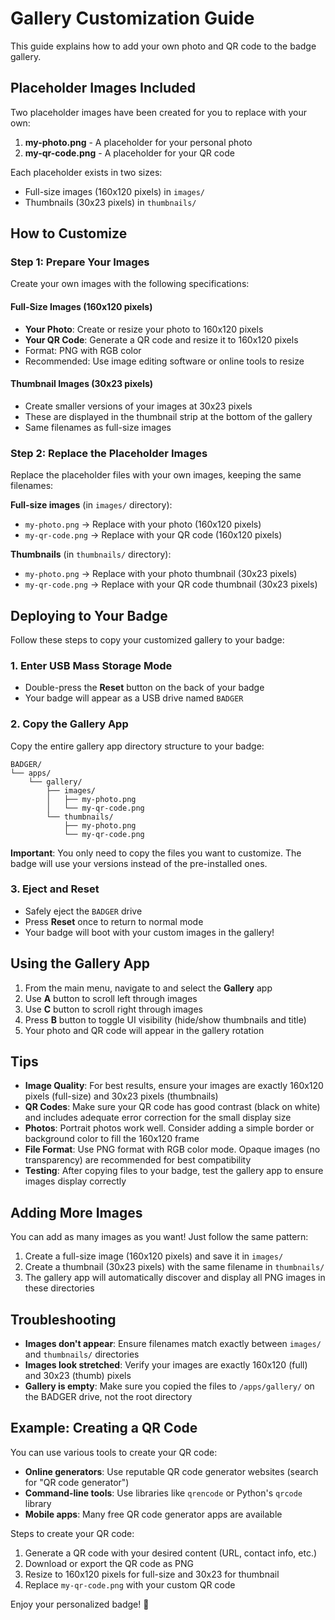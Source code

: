 # Gallery Customization Guide

This guide explains how to add your own photo and QR code to the badge gallery.

## Placeholder Images Included

Two placeholder images have been created for you to replace with your own:

1. **my-photo.png** - A placeholder for your personal photo
2. **my-qr-code.png** - A placeholder for your QR code

Each placeholder exists in two sizes:
- Full-size images (160x120 pixels) in `images/`
- Thumbnails (30x23 pixels) in `thumbnails/`

## How to Customize

### Step 1: Prepare Your Images

Create your own images with the following specifications:

#### Full-Size Images (160x120 pixels)
- **Your Photo**: Create or resize your photo to 160x120 pixels
- **Your QR Code**: Generate a QR code and resize it to 160x120 pixels
- Format: PNG with RGB color
- Recommended: Use image editing software or online tools to resize

#### Thumbnail Images (30x23 pixels)
- Create smaller versions of your images at 30x23 pixels
- These are displayed in the thumbnail strip at the bottom of the gallery
- Same filenames as full-size images

### Step 2: Replace the Placeholder Images

Replace the placeholder files with your own images, keeping the same filenames:

**Full-size images** (in `images/` directory):
- `my-photo.png` → Replace with your photo (160x120 pixels)
- `my-qr-code.png` → Replace with your QR code (160x120 pixels)

**Thumbnails** (in `thumbnails/` directory):
- `my-photo.png` → Replace with your photo thumbnail (30x23 pixels)
- `my-qr-code.png` → Replace with your QR code thumbnail (30x23 pixels)

## Deploying to Your Badge

Follow these steps to copy your customized gallery to your badge:

### 1. Enter USB Mass Storage Mode
- Double-press the **Reset** button on the back of your badge
- Your badge will appear as a USB drive named `BADGER`

### 2. Copy the Gallery App
Copy the entire gallery app directory structure to your badge:

```
BADGER/
└── apps/
    └── gallery/
        ├── images/
        │   ├── my-photo.png
        │   └── my-qr-code.png
        └── thumbnails/
            ├── my-photo.png
            └── my-qr-code.png
```

**Important**: You only need to copy the files you want to customize. The badge will use your versions instead of the pre-installed ones.

### 3. Eject and Reset
- Safely eject the `BADGER` drive
- Press **Reset** once to return to normal mode
- Your badge will boot with your custom images in the gallery!

## Using the Gallery App

1. From the main menu, navigate to and select the **Gallery** app
2. Use **A** button to scroll left through images
3. Use **C** button to scroll right through images
4. Press **B** button to toggle UI visibility (hide/show thumbnails and title)
5. Your photo and QR code will appear in the gallery rotation

## Tips

- **Image Quality**: For best results, ensure your images are exactly 160x120 pixels (full-size) and 30x23 pixels (thumbnails)
- **QR Codes**: Make sure your QR code has good contrast (black on white) and includes adequate error correction for the small display size
- **Photos**: Portrait photos work well. Consider adding a simple border or background color to fill the 160x120 frame
- **File Format**: Use PNG format with RGB color mode. Opaque images (no transparency) are recommended for best compatibility
- **Testing**: After copying files to your badge, test the gallery app to ensure images display correctly

## Adding More Images

You can add as many images as you want! Just follow the same pattern:
1. Create a full-size image (160x120 pixels) and save it in `images/`
2. Create a thumbnail (30x23 pixels) with the same filename in `thumbnails/`
3. The gallery app will automatically discover and display all PNG images in these directories

## Troubleshooting

- **Images don't appear**: Ensure filenames match exactly between `images/` and `thumbnails/` directories
- **Images look stretched**: Verify your images are exactly 160x120 (full) and 30x23 (thumb) pixels
- **Gallery is empty**: Make sure you copied the files to `/apps/gallery/` on the BADGER drive, not the root directory

## Example: Creating a QR Code

You can use various tools to create your QR code:
- **Online generators**: Use reputable QR code generator websites (search for "QR code generator")
- **Command-line tools**: Use libraries like `qrencode` or Python's `qrcode` library
- **Mobile apps**: Many free QR code generator apps are available

Steps to create your QR code:
1. Generate a QR code with your desired content (URL, contact info, etc.)
2. Download or export the QR code as PNG
3. Resize to 160x120 pixels for full-size and 30x23 for thumbnail
4. Replace `my-qr-code.png` with your custom QR code

Enjoy your personalized badge! 🎉
